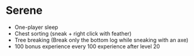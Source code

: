 # Serene

* One-player sleep
* Chest sorting (sneak + right click with feather)
* Tree breaking (Break only the bottom log while sneaking with an axe)
* 100 bonus experience every 100 experience after level 20
